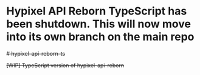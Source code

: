 # Hypixel API Reborn TypeScript has been shutdown. This will now move into its own branch on the main repo


~~# hypixel-api-reborn-ts~~

~~[WIP] TypeScript version of hypixel-api-reborn~~
